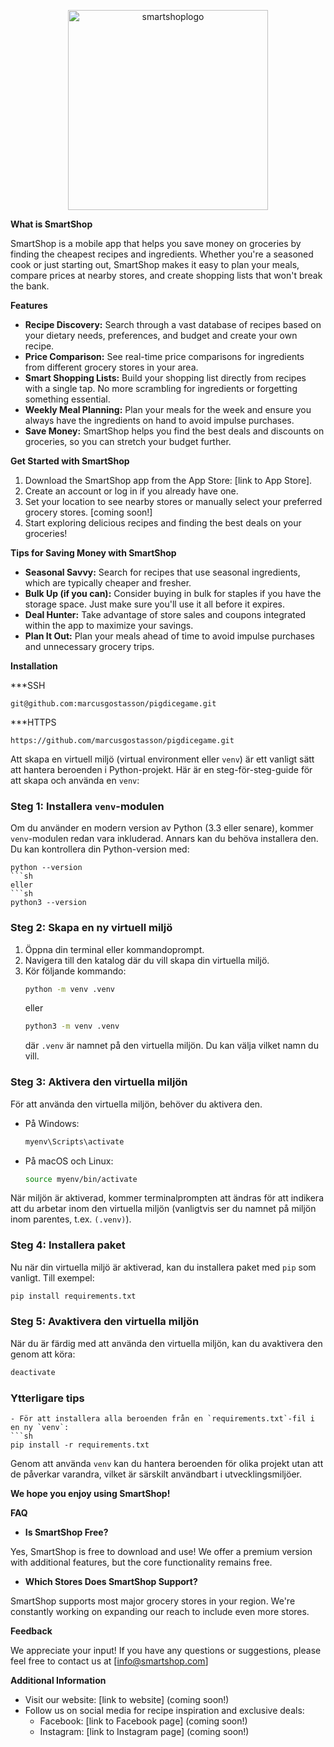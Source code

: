 <p align="center">
    <img width="320" alt="smartshoplogo" src="https://github.com/marcusgostasson/smartshop/assets/143846336/f1097435-1004-411d-8747-279634d3da42">
</p>

**What is SmartShop**

SmartShop is a mobile app that helps you save money on groceries by finding the cheapest recipes and ingredients. Whether you're a seasoned cook or just starting out, SmartShop makes it easy to plan your meals, compare prices at nearby stores, and create shopping lists that won't break the bank.

**Features**

* **Recipe Discovery:** Search through a vast database of recipes based on your dietary needs, preferences, and budget and create your own recipe.
* **Price Comparison:** See real-time price comparisons for ingredients from different grocery stores in your area.
* **Smart Shopping Lists:** Build your shopping list directly from recipes with a single tap. No more scrambling for ingredients or forgetting something essential.
* **Weekly Meal Planning:**  Plan your meals for the week and ensure you always have the ingredients on hand to avoid impulse purchases.
* **Save Money:** SmartShop helps you find the best deals and discounts on groceries, so you can stretch your budget further.


**Get Started with SmartShop**

1. Download the SmartShop app from the App Store: [link to App Store].
2. Create an account or log in if you already have one.
3. Set your location to see nearby stores or manually select your preferred grocery stores. [coming soon!]
4. Start exploring delicious recipes and finding the best deals on your groceries!


**Tips for Saving Money with SmartShop**

* **Seasonal Savvy:**  Search for recipes that use seasonal ingredients, which are typically cheaper and fresher.
* **Bulk Up (if you can):**  Consider buying in bulk for staples if you have the storage space. Just make sure you'll use it all before it expires.
* **Deal Hunter:**  Take advantage of store sales and coupons integrated within the app to maximize your savings.
* **Plan It Out:**  Plan your meals ahead of time to avoid impulse purchases and unnecessary grocery trips.

**Installation**

***SSH
```
git@github.com:marcusgostasson/pigdicegame.git
```
***HTTPS
```
https://github.com/marcusgostasson/pigdicegame.git
```

Att skapa en virtuell miljö (virtual environment eller `venv`) är ett vanligt sätt att hantera beroenden i Python-projekt. Här är en steg-för-steg-guide för att skapa och använda en `venv`:

### Steg 1: Installera `venv`-modulen
Om du använder en modern version av Python (3.3 eller senare), kommer `venv`-modulen redan vara inkluderad. Annars kan du behöva installera den. Du kan kontrollera din Python-version med:
```
python --version
```sh
eller
```sh
python3 --version
```

### Steg 2: Skapa en ny virtuell miljö
1. Öppna din terminal eller kommandoprompt.
2. Navigera till den katalog där du vill skapa din virtuella miljö.
3. Kör följande kommando:
   ```sh
   python -m venv .venv
   ```
   eller
   ```sh
   python3 -m venv .venv
   ```
   där `.venv` är namnet på den virtuella miljön. Du kan välja vilket namn du vill.

### Steg 3: Aktivera den virtuella miljön
För att använda den virtuella miljön, behöver du aktivera den.

- På Windows:
  ```sh
  myenv\Scripts\activate
  ```

- På macOS och Linux:
  ```sh
  source myenv/bin/activate
  ```

När miljön är aktiverad, kommer terminalprompten att ändras för att indikera att du arbetar inom den virtuella miljön (vanligtvis ser du namnet på miljön inom parentes, t.ex. `(.venv)`).

### Steg 4: Installera paket
Nu när din virtuella miljö är aktiverad, kan du installera paket med `pip` som vanligt. Till exempel:
```sh
pip install requirements.txt
```

### Steg 5: Avaktivera den virtuella miljön
När du är färdig med att använda den virtuella miljön, kan du avaktivera den genom att köra:
```sh
deactivate
```

### Ytterligare tips
  ```
- För att installera alla beroenden från en `requirements.txt`-fil i en ny `venv`:
  ```sh
  pip install -r requirements.txt
  ```

Genom att använda `venv` kan du hantera beroenden för olika projekt utan att de påverkar varandra, vilket är särskilt användbart i utvecklingsmiljöer.

**We hope you enjoy using SmartShop!**

**FAQ**

* **Is SmartShop Free?**

Yes, SmartShop is free to download and use!  We offer a premium version with additional features, but the core functionality remains free.

* **Which Stores Does SmartShop Support?**

SmartShop supports most major grocery stores in your region. We're constantly working on expanding our reach to include even more stores.

**Feedback**

We appreciate your input! If you have any questions or suggestions, please feel free to contact us at [info@smartshop.com]


**Additional Information**

* Visit our website: [link to website] (coming soon!)
* Follow us on social media for recipe inspiration and exclusive deals:
    * Facebook: [link to Facebook page] (coming soon!)
    * Instagram: [link to Instagram page] (coming soon!)
